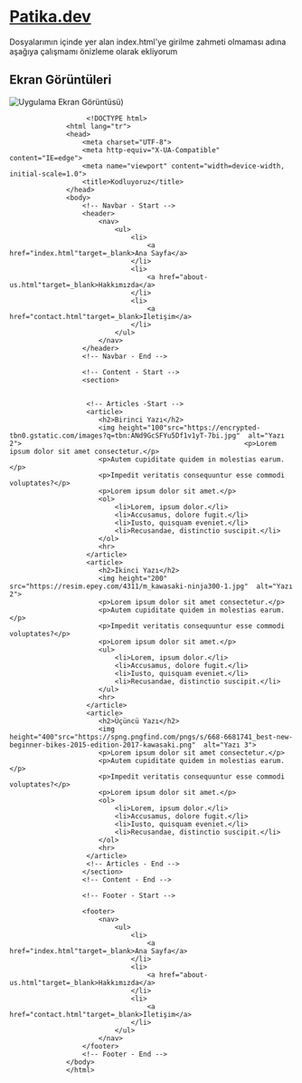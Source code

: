 
# [Patika.dev](https://github.com/mordulu)

Dosyalarımın içinde yer alan index.html'ye girilme zahmeti olmaması adına aşağıya çalışmamı önizleme olarak ekliyorum

## Ekran Görüntüleri

![Uygulama Ekran Görüntüsü](https://i.hizliresim.com/e09p5x6.PNG))
      
                       <!DOCTYPE html>
                  <html lang="tr">
                  <head>
                      <meta charset="UTF-8">
                      <meta http-equiv="X-UA-Compatible" content="IE=edge">
                      <meta name="viewport" content="width=device-width, initial-scale=1.0">
                      <title>Kodluyoruz</title>
                  </head>
                  <body>
                      <!-- Navbar - Start -->
                      <header>
                          <nav>
                              <ul>
                                  <li>
                                      <a href="index.html"target=_blank>Ana Sayfa</a>
                                  </li>
                                  <li>
                                      <a href="about-us.html"target=_blank>Hakkımızda</a>
                                  </li>
                                  <li>
                                      <a href="contact.html"target=_blank>İletişim</a>
                                  </li>
                              </ul>
                          </nav>
                      </header>
                      <!-- Navbar - End -->

                      <!-- Content - Start -->
                      <section>


                       <!-- Articles -Start -->
                       <article>
                          <h2>Birinci Yazı</h2>
                          <img height="100"src="https://encrypted-tbn0.gstatic.com/images?q=tbn:ANd9GcSFYu5Df1v1yT-7bi.jpg"  alt="Yazı 2">                                                       <p>Lorem ipsum dolor sit amet consectetur.</p>
                          <p>Autem cupiditate quidem in molestias earum.</p>
                          <p>Impedit veritatis consequuntur esse commodi voluptates?</p>
                          <p>Lorem ipsum dolor sit amet.</p>
                          <ol>
                              <li>Lorem, ipsum dolor.</li>
                              <li>Accusamus, dolore fugit.</li>
                              <li>Iusto, quisquam eveniet.</li>
                              <li>Recusandae, distinctio suscipit.</li>
                          </ol>
                          <hr>
                       </article>
                       <article>
                          <h2>İkinci Yazı</h2>
                          <img height="200" src="https://resim.epey.com/4311/m_kawasaki-ninja300-1.jpg"  alt="Yazı 2">
                          <p>Lorem ipsum dolor sit amet consectetur.</p>
                          <p>Autem cupiditate quidem in molestias earum.</p>
                          <p>Impedit veritatis consequuntur esse commodi voluptates?</p>
                          <p>Lorem ipsum dolor sit amet.</p>
                          <ul>
                              <li>Lorem, ipsum dolor.</li>
                              <li>Accusamus, dolore fugit.</li>
                              <li>Iusto, quisquam eveniet.</li>
                              <li>Recusandae, distinctio suscipit.</li>
                          </ul>
                          <hr>
                       </article>
                       <article>
                          <h2>Üçüncü Yazı</h2>
                          <img height="400"src="https://spng.pngfind.com/pngs/s/668-6681741_best-new-beginner-bikes-2015-edition-2017-kawasaki.png"  alt="Yazı 3">
                          <p>Lorem ipsum dolor sit amet consectetur.</p>
                          <p>Autem cupiditate quidem in molestias earum.</p>
                          <p>Impedit veritatis consequuntur esse commodi voluptates?</p>
                          <p>Lorem ipsum dolor sit amet.</p>
                          <ol>
                              <li>Lorem, ipsum dolor.</li>
                              <li>Accusamus, dolore fugit.</li>
                              <li>Iusto, quisquam eveniet.</li>
                              <li>Recusandae, distinctio suscipit.</li>
                          </ol>
                          <hr>
                       </article>
                       <!-- Articles - End -->  
                      </section>
                      <!-- Content - End -->

                      <!-- Footer - Start -->

                      <footer>
                          <nav>
                              <ul>
                                  <li>
                                      <a href="index.html"target=_blank>Ana Sayfa</a>
                                  </li>
                                  <li>
                                      <a href="about-us.html"target=_blank>Hakkımızda</a>
                                  </li>
                                  <li>
                                      <a href="contact.html"target=_blank>İletişim</a>
                                  </li>
                              </ul>
                          </nav>
                      </footer>
                      <!-- Footer - End -->
                  </body>
                  </html>
